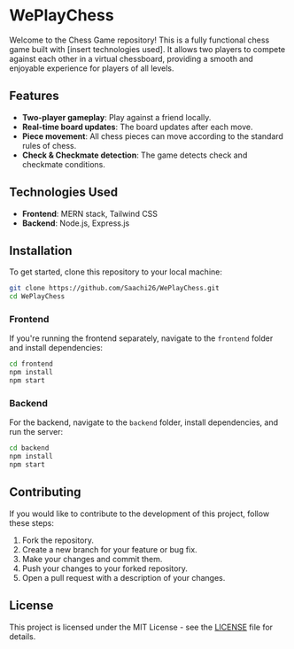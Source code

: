 # WePlayChess

Welcome to the Chess Game repository! This is a fully functional chess game built with [insert technologies used]. It allows two players to compete against each other in a virtual chessboard, providing a smooth and enjoyable experience for players of all levels.

## Features

- **Two-player gameplay**: Play against a friend locally.
- **Real-time board updates**: The board updates after each move.
- **Piece movement**: All chess pieces can move according to the standard rules of chess.
- **Check & Checkmate detection**: The game detects check and checkmate conditions.

## Technologies Used

- **Frontend**: MERN stack, Tailwind CSS
- **Backend**: Node.js, Express.js

## Installation

To get started, clone this repository to your local machine:

```bash
git clone https://github.com/Saachi26/WePlayChess.git
cd WePlayChess
```

### Frontend

If you're running the frontend separately, navigate to the `frontend` folder and install dependencies:

```bash
cd frontend
npm install
npm start
```

### Backend

For the backend, navigate to the `backend` folder, install dependencies, and run the server:

```bash
cd backend
npm install
npm start
```

## Contributing

If you would like to contribute to the development of this project, follow these steps:

1. Fork the repository.
2. Create a new branch for your feature or bug fix.
3. Make your changes and commit them.
4. Push your changes to your forked repository.
5. Open a pull request with a description of your changes.

## License

This project is licensed under the MIT License - see the [LICENSE](LICENSE) file for details.
